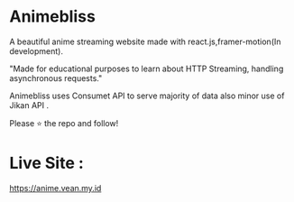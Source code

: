 # Animebliss
A beautiful anime streaming website made with react.js,framer-motion(In development).

"Made for educational purposes to learn about HTTP Streaming, handling asynchronous requests."

Animebliss uses Consumet API to serve majority of data also minor use of Jikan API .

Please ⭐ the repo and follow!

# Live Site :
https://anime.vean.my.id

